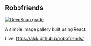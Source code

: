 ## Robofriends

[![DeepScan grade](https://deepscan.io/api/teams/10638/projects/13487/branches/228283/badge/grade.svg)](https://deepscan.io/dashboard#view=project&tid=10638&pid=13487&bid=228283)

A simple image gallery built using React.

Live: https://alok.github.io/robofriends/
